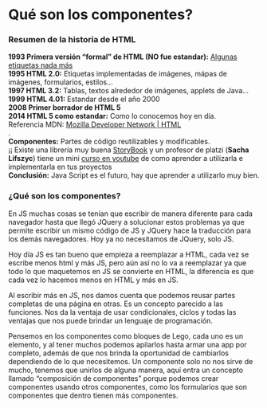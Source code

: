 # Qué son los componentes?

<h3>Resumen de la historia de HTML</h3>

**1993 Primera versión “formal” de HTML (NO fue estandar):** [Algunas etiquetas nada más](https://www.w3.org/History/19921103-hypertext/hypertext/WWW/MarkUp/Tags.html)  
**1995 HTML 2.0:** Etiquetas implementadas de imágenes, mápas de imágenes, formularios, estilos…  
**1997 HTML 3.2:** Tablas, textos alrededor de imágenes, applets de Java…  
**1999 HTML 4.01:** Estandar desde el año 2000  
**2008 Primer borrador de HTML 5**  
**2014 HTML 5 como estandar:** Como lo conocemos hoy en día.  
Referencia MDN: [Mozilla Developer Network | HTML](https://developer.mozilla.org/es/docs/Glossary/HTML)  
.  
**Componentes:** Partes de código reutilizables y modificables.  
¡¡ Existe una librería muy buena [StoryBook](https://www.youtube.com/watch?v=lA-4Hz9N7qA) y un profesor de platzi (**Sacha Lifszyc**) tiene un mini [curso en youtube](https://www.youtube.com/watch?v=WgsaTWmzvFE&list=PLfWyZ8S-Xzeed53YOiAa1U5WUSA4cRxFQ) de como aprender a utilizarla e implementarla en tus proyectos  
**Conclusión:** Java Script es el futuro, hay que aprender a utilizarlo muy bien.

### ¿Qué son los componentes?

En JS muchas cosas se tenían que escribir de manera diferente para cada navegador hasta que llegó JQuery a solucionar estos problemas ya que permite escribir un mismo código de JS y JQuery hace la traducción para los demás navegadores. Hoy ya no necesitamos de JQuery, solo JS.

Hoy día JS es tan bueno que empieza a reemplazar a HTML, cada vez se escribe menos html y más JS, pero aún así no lo va a reemplazar ya que todo lo que maquetemos en JS se convierte en HTML, la diferencia es que cada vez lo hacemos menos en HTML y más en JS.

Al escribir más en JS, nos damos cuenta que podemos reusar partes completas de una página en otras. Es un concepto parecido a las funciones. Nos da la ventaja de usar condicionales, ciclos y todas las ventajas que nos puede brindar un lenguaje de programación.

Pensemos en los componentes como bloques de Lego, cada uno es un elemento, y al tener muchos podemos apilarlos hasta armar una app por completo, además de que nos brinda la oportunidad de cambiarlos dependiendo de lo que necesitemos. Un componente solo no nos sirve de mucho, tenemos que unirlos de alguna manera, aquí entra un concepto llamado “composición de componentes” porque podemos crear componentes usando otros componentes, como los formularios que son componentes que dentro tienen más componentes.